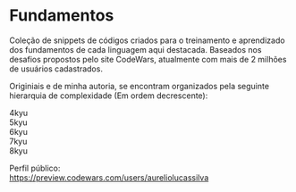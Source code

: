 # Fundamentos

Coleção de snippets de códigos criados para o treinamento e aprendizado dos fundamentos de cada linguagem aqui destacada. Baseados nos desafios propostos pelo site CodeWars, atualmente com mais de 2 milhões de usuários cadastrados.

Originiais e de minha autoria, se encontram organizados pela seguinte hierarquia de complexidade (Em ordem decrescente): <br/> 

4kyu <br/>
5kyu <br/>
6kyu <br/>
7kyu <br/> 
8kyu

Perfil público:\
https://preview.codewars.com/users/aureliolucassilva

